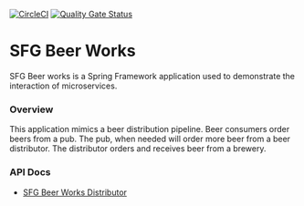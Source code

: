[![CircleCI](https://circleci.com/gh/sfg-beer-works/sfg-beer-works.svg?style=svg)](https://circleci.com/gh/sfg-beer-works/sfg-beer-works)
[![Quality Gate Status](https://sonarcloud.io/api/project_badges/measure?project=sfg-beer-works_sfg-beer-works&metric=alert_status)](https://sonarcloud.io/dashboard?id=sfg-beer-works_sfg-beer-works)
# SFG Beer Works
SFG Beer works is a Spring Framework application used to demonstrate the interaction of microservices.

### Overview
This application mimics a beer distribution pipeline. Beer consumers order beers from a pub. The pub, 
when needed will order more beer from a beer distributor. The distributor orders and receives beer from
a brewery.

### API Docs
* [SFG Beer Works Distributor](https://sfg-beer-works.github.io/distributor-api/)
